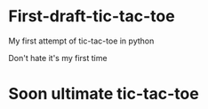 # First-draft-tic-tac-toe
My first attempt of tic-tac-toe in python

Don't hate it's my first time

# Soon ultimate tic-tac-toe
